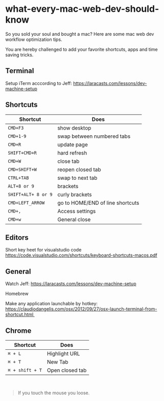 # what-every-mac-web-dev-should-know
So you sold your soul and bought a mac? Here are some mac web dev workflow optimization tips.

You are hereby challenged to add your favorite shortcuts, apps and time saving tricks.

## Terminal
Setup iTerm acccording to Jeff: https://laracasts.com/lessons/dev-machine-setup


## Shortcuts

| Shortcut       | Does        |
| ------------- |-------------|
| ```CMD+F3```      | show desktop |
| ```CMD+1-9```      | swap between numbered tabs |
| ```CMD+R```      | update page |
| ```SHIFT+CMD+R```      | hard refresh |
| ```CMD+W```      | close tab |
| ```CMD+SHIFT+W```      | reopen closed tab |
| ```CTRL+TAB```      | swap to next tab | 
| ```ALT+8 or 9```      | brackets |     
| ```SHIFT+ALT+ 8 or 9```      | curly brackets |  
| ```CMD+LEFT_ARROW```      | go to HOME/END of line shortcuts |
|```CMD+,```| Access settings|
|```CMD+w```| General close|

## Editors
Short key heet for visualstudio code
https://code.visualstudio.com/shortcuts/keyboard-shortcuts-macos.pdf

## General
Watch Jeff: https://laracasts.com/lessons/dev-machine-setup

Homebrew

Make any application launchable by hotkey: https://claudiodangelis.com/osx/2012/09/27/osx-launch-terminal-from-shortcut.html 

## Chrome
| Shortcut       | Does        |
| ------------- |-------------|
| ```⌘ + L``` | Highlight URL |
| ```⌘ + T``` | New Tab |
| ```⌘ + shift + T``` | Open closed tab |

<br>

> If you touch the mouse you loose.
